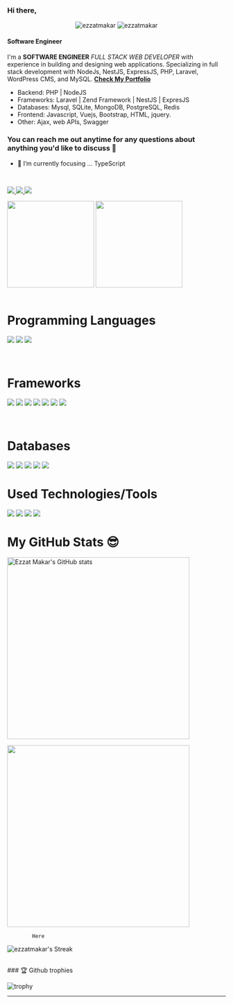 ### Hi there,

<div align="center">
<img src="https://komarev.com/ghpvc/?username=ezzatmakar&label=Views&color=blue&style=plastic" alt="ezzatmakar" />
<img src="https://komarev.com/ghpvc/?username=ezzatmakar&label=Repos&color=green&style=plastic" alt="ezzatmakar" />
</div>

#### **Software Engineer**

I'm a **SOFTWARE ENGINEER** _FULL STACK WEB DEVELOPER_ with experience in building and designing web applications.
Specializing in full stack development with NodeJs, NestJS, ExpressJS, PHP, Laravel, WordPress CMS, and MySQL. 
**[Check My Portfolio](https://ezzatmakar.vercel.app)**

* Backend: PHP | NodeJS
* Frameworks: Laravel | Zend Framework | NestJS | ExpresJS
* Databases: Mysql, SQLite, MongoDB, PostgreSQL, Redis
* Frontend: Javascript, Vuejs, Bootstrap, HTML, jquery.
* Other: Ajax, web APIs, Swagger

### You can reach me out anytime for any questions about anything you'd like to discuss 🤝

- 🌱 I’m currently focusing ... TypeScript

<br>
<p>
  <a href ="https://www.linkedin.com/in/ezzat-makar/">
  <img src="https://img.shields.io/badge/-LinkedIN-0A66C2?style=for-the-badge&logo=LinkedIn&logoColor=white"/>
  </a>
  <a href ="https://www.facebook.com/ezzatmakar93/">
  <img src="https://img.shields.io/badge/-Facebook-1877F2?style=for-the-badge&logo=Facebook&logoColor=white"/>
  </a>
  <a href ="https://twitter.com/zizo_makar">
  <img src="https://img.shields.io/badge/-Twitter-1DA1F2?style=for-the-badge&logo=Twitter&logoColor=white"/>
  </a>
</p>

<div align="center>
<a href="https://github.com/ezzatmakar">
<img height="200" src="https://github-readme-stats.vercel.app/api?username=ezzatmakar&count_private=true&show_icons=true&theme=nightowl&include_all_commits=true&langs_count=7"/></a>
<a href="https://github.com/ezzatmakar">
<img height="200" src="https://github-readme-stats.vercel.app/api/top-langs/?username=ezzatmakar&theme=light&hide_langs_below=1" />
</a>

</div>

<br>

# Programming Languages

<div>
<img src="https://img.shields.io/badge/typescript%20-%23007ACC.svg?&style=for-the-badge&logo=typescript&logoColor=white"/>
<img src="https://img.shields.io/badge/php-%23777BB4.svg?&style=for-the-badge&logo=php&logoColor=white"/>
<img src="https://img.shields.io/badge/javascript%20-%23323330.svg?&style=for-the-badge&logo=javascript&logoColor=%23F7DF1E"/>
</div>

<br>
<br>

# Frameworks

<div>
  <img src="https://img.shields.io/badge/nestjs-%23E0234E.svg?style=for-the-badge&logo=nestjs&logoColor=white"/>
  <img src="https://img.shields.io/badge/-Laravel-FF2D20?style=for-the-badge&logo=Laravel&logoColor=white"/>
  <img src="https://img.shields.io/badge/Node.js-43853D?style=for-the-badge&logo=node.js&logoColor=white"/>
  <img src="https://img.shields.io/badge/Express.js-404D59?style=for-the-badge"/>
  <img src="https://img.shields.io/badge/-Vue.js-4FC08D?style=for-the-badge&logo=Vue.js&logoColor=white"/>
  <img src="https://img.shields.io/badge/React-20232A?style=for-the-badge&logo=react&logoColor=61DAFB" />
  <img src="https://img.shields.io/badge/-wordpress-2773aa?style=for-the-badge&logo=wordpress&logoColor=white"/>
</div>


<br>
<br>

# Databases

<div>
  <img src="https://img.shields.io/badge/mysql-%2300f.svg?&style=for-the-badge&logo=mysql&logoColor=white"/>
  <img src ="https://img.shields.io/badge/sqlite-%2307405e.svg?&style=for-the-badge&logo=sqlite&logoColor=white"/>
  <img src="https://img.shields.io/badge/MongoDB-4EA94B?style=for-the-badge&logo=mongodb&logoColor=white"/>
  <img src="https://img.shields.io/badge/PostgreSQL-316192?style=for-the-badge&logo=postgresql&logoColor=white" />
  <img src="https://img.shields.io/badge/redis-%23DD0031.svg?&style=for-the-badge&logo=redis&logoColor=white" />
</div>

# Used Technologies/Tools

<div>

 <img src="https://img.shields.io/badge/-Vs%20Code-007ACC?style=for-the-badge&logo=Visual-Studio-Code&logoColor=whitej"/>
 <img src="https://img.shields.io/badge/-Sublime%20Text-FF9800?style=for-the-badge&logo=Sublime-Text&logoColor=black"/>
 <img src="https://img.shields.io/badge/-Object%20Oriented%20Programming-blue?style=for-the-badge&logo=azure-functions&logoColor=white"/>

 <img src="https://img.shields.io/badge/-Data%20structures%20%26%20Algorithms-CB2E6D?logo=azure-pipelines&style=for-the-badge&logoColor=white"/>

</div>

# My GitHub Stats 😎
<p aligh="left"> <a href="http://www.github.com/ezzatmakar"><img
            src="https://github-readme-stats.vercel.app/api?username=ezzatmakar&show_icons=true&hide=&count_private=true&title_color=0891b2&text_color=ffffff&icon_color=0891b2&bg_color=1c1917&hide_border=true&show_icons=true"
            alt="Ezzat Makar's GitHub stats" width="420px" /></a></p>

<p aligh="right"><a href="http://www.github.com/ezzatmakar" ><img src="https://github-readme-streak-stats.herokuapp.com/?user=ezzatmakar&stroke=ffffff&background=1c1917&ring=0891b2&fire=0891b2&currStreakNum=ffffff&currStreakLabel=0891b2&sideNums=ffffff&sideLabels=ffffff&dates=ffffff&hide_border=true"
            width="420px" /></a></p>

            Here
![ezzatmakar's Streak](https://github-readme-streak-stats.herokuapp.com/?user=ezzatmakar&theme=highcontrast&hide_border=false)

<br>
### 🏆 Github trophies

<p>
 
![trophy](https://github-profile-trophy.vercel.app/?username=ezzatmakar&margin-w=15theme=dark)
    
</p>

<hr>
